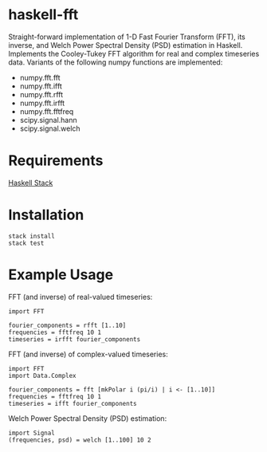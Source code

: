 # haskell-fft

Straight-forward implementation of 1-D Fast Fourier Transform (FFT), its inverse, and Welch Power Spectral Density (PSD) estimation in Haskell. Implements the Cooley-Tukey FFT algorithm for real and complex timeseries data. Variants of the following numpy functions are implemented:
- numpy.fft.fft
- numpy.fft.ifft
- numpy.fft.rfft
- numpy.fft.irfft
- numpy.fft.fftfreq
- scipy.signal.hann
- scipy.signal.welch

# Requirements

[Haskell Stack](https://docs.haskellstack.org/en/stable/README/)

# Installation

```
stack install
stack test
```

# Example Usage

FFT (and inverse) of real-valued timeseries:
```
import FFT

fourier_components = rfft [1..10]
frequencies = fftfreq 10 1
timeseries = irfft fourier_components
```

FFT (and inverse) of complex-valued timeseries:
```
import FFT
import Data.Complex

fourier_components = fft [mkPolar i (pi/i) | i <- [1..10]]
frequencies = fftfreq 10 1
timeseries = ifft fourier_components
```

Welch Power Spectral Density (PSD) estimation:
```
import Signal
(frequencies, psd) = welch [1..100] 10 2
```
